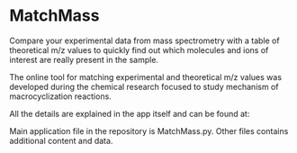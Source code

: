# MatchMass
Compare your experimental data from mass spectrometry with a table of theoretical m/z values to quickly find out which molecules and ions of interest are really present in the sample.

The online tool for matching experimental and theoretical m/z values was developed during the chemical research focused to study mechanism of macrocyclization reactions.

All the details are explained in the app itself and can be found at: 

Main application file in the repository is MatchMass.py. Other files contains additional content and data.
